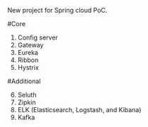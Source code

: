 New project for Spring cloud PoC.

#Core

1. Config server
2. Gateway
3. Eureka
4. Ribbon
5. Hystrix

#Additional

6. Seluth
7. Zipkin
8. ELK (Elasticsearch, Logstash, and Kibana)
9. Kafka

